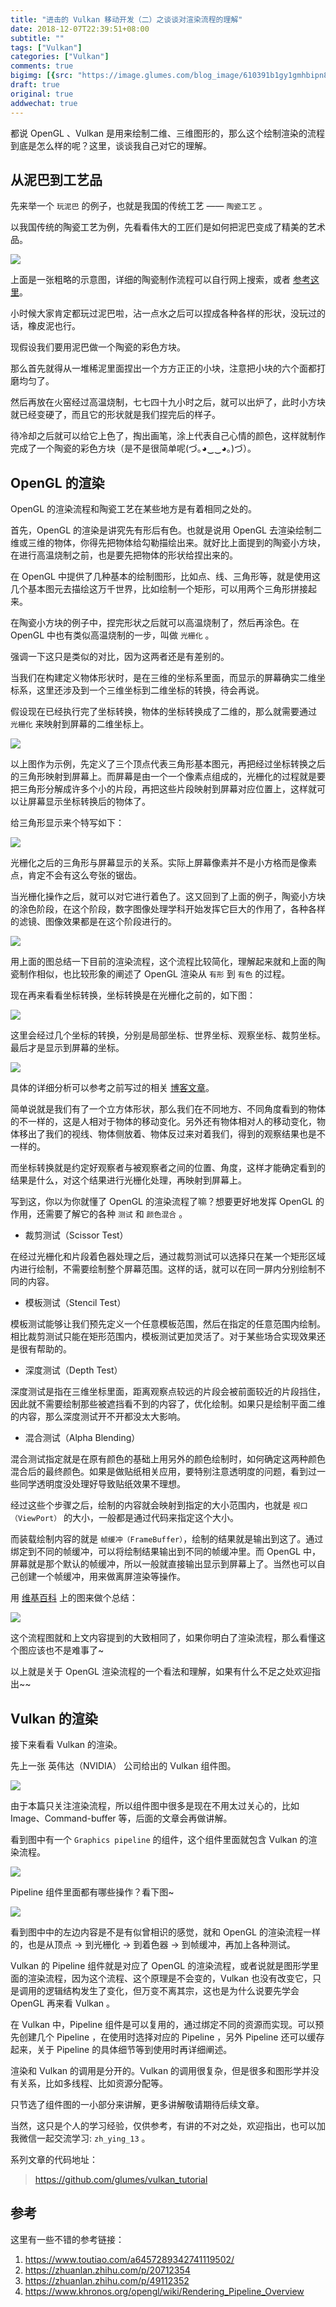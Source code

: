 ```yaml
---
title: "进击的 Vulkan 移动开发（二）之谈谈对渲染流程的理解"
date: 2018-12-07T22:39:51+08:00
subtitle: ""
tags: ["Vulkan"]
categories: ["Vulkan"]
comments: true
bigimg: [{src: "https://image.glumes.com/blog_image/610391b1gy1gmhbipn8w5j208x0sgtk7.jpg", desc: ""}]
draft: true
original: true
addwechat: true
---
```

都说 OpenGL 、Vulkan 是用来绘制二维、三维图形的，那么这个绘制渲染的流程到底是怎么样的呢？这里，谈谈我自己对它的理解。

<!--more-->

## 从泥巴到工艺品

先来举一个 `玩泥巴` 的例子，也就是我国的传统工艺 —— `陶瓷工艺` 。

以我国传统的陶瓷工艺为例，先看看伟大的工匠们是如何把泥巴变成了精美的艺术品。

![](https://image.glumes.com/images/2019/04/27/bc32fd77gy1fx7nt75c4qj222k0i8hdt.jpg)

上面是一张粗略的示意图，详细的陶瓷制作流程可以自行网上搜索，或者 [参考这里](https://www.toutiao.com/a6457289342741119502/)。

小时候大家肯定都玩过泥巴啦，沾一点水之后可以捏成各种各样的形状，没玩过的话，橡皮泥也行。

现假设我们要用泥巴做一个陶瓷的彩色方块。

那么首先就得从一堆稀泥里面捏出一个方方正正的小块，注意把小块的六个面都打磨均匀了。

然后再放在火窑经过高温烧制，七七四十九小时之后，就可以出炉了，此时小方块就已经变硬了，而且它的形状就是我们捏完后的样子。

待冷却之后就可以给它上色了，掏出画笔，涂上代表自己心情的颜色，这样就制作完成了一个陶瓷的彩色方块（是不是很简单呢(づ｡◕‿‿◕｡)づ）。


## OpenGL 的渲染

OpenGL 的渲染流程和陶瓷工艺在某些地方是有着相同之处的。

首先，OpenGL 的渲染是讲究先有形后有色。也就是说用 OpenGL 去渲染绘制二维或三维的物体，你得先把物体给勾勒描绘出来。就好比上面提到的陶瓷小方块，在进行高温烧制之前，也是要先把物体的形状给捏出来的。

在 OpenGL 中提供了几种基本的绘制图形，比如点、线、三角形等，就是使用这几个基本图元去描绘这万千世界，比如绘制一个矩形，可以用两个三角形拼接起来。

在陶瓷小方块的例子中，捏完形状之后就可以高温烧制了，然后再涂色。在 OpenGL 中也有类似高温烧制的一步，叫做 `光栅化` 。

强调一下这只是类似的对比，因为这两者还是有差别的。

当我们在构建定义物体形状时，是在三维的坐标系里面，而显示的屏幕确实二维坐标系，这里还涉及到一个三维坐标到二维坐标的转换，待会再说。

假设现在已经执行完了坐标转换，物体的坐标转换成了二维的，那么就需要通过 `光栅化` 来映射到屏幕的二维坐标上。

![](https://image.glumes.com/images/2019/04/27/bc32fd77gy1fx7or6vctjj20hg09z3yv.jpg)


以上图作为示例，先定义了三个顶点代表三角形基本图元，再把经过坐标转换之后的三角形映射到屏幕上。而屏幕是由一个一个像素点组成的，光栅化的过程就是要把三角形分解成许多个小的片段，再把这些片段映射到屏幕对应位置上，这样就可以让屏幕显示坐标转换后的物体了。

给三角形显示来个特写如下：

![](https://image.glumes.com/images/2019/04/27/bc32fd77gy1fx7tn3qte2j2060056q2w.jpg)

光栅化之后的三角形与屏幕显示的关系。实际上屏幕像素并不是小方格而是像素点，肯定不会有这么夸张的锯齿。

当光栅化操作之后，就可以对它进行着色了。这又回到了上面的例子，陶瓷小方块的涂色阶段，在这个阶段，数字图像处理学科开始发挥它巨大的作用了，各种各样的滤镜、图像效果都是在这个阶段进行的。

![](https://image.glumes.com/images/2019/04/27/bc32fd77gy1fx7twah2rwj20nh06nn1c.jpg)

用上面的图总结一下目前的渲染流程，这个流程比较简化，理解起来就和上面的陶瓷制作相似，也比较形象的阐述了 OpenGL 渲染从 `有形` 到 `有色` 的过程。

现在再来看看坐标转换，坐标转换是在光栅化之前的，如下图：

![](https://image.glumes.com/images/2019/04/27/bc32fd77gy1fx7uicbuccj20qg0c2n3l.jpg)

这里会经过几个坐标的转换，分别是局部坐标、世界坐标、观察坐标、裁剪坐标。最后才是显示到屏幕的坐标。

![](https://image.glumes.com/images/2019/04/27/bc32fd77gy1fx7uw2xzydj20m80aydgo.jpg)


具体的详细分析可以参考之前写过的相关 [博客文章](https://glumes.com/post/opengl/opengl-tutorial-coordinate-system/)。

简单说就是我们有了一个立方体形状，那么我们在不同地方、不同角度看到的物体的不一样的，这是人相对于物体的移动变化。另外还有物体相对人的移动变化，物体移出了我们的视线、物体侧放着、物体反过来对着我们，得到的观察结果也是不一样的。

而坐标转换就是约定好观察者与被观察者之间的位置、角度，这样才能确定看到的结果是什么，对这个结果进行光栅化处理，再映射到屏幕上。

写到这，你以为你就懂了 OpenGL 的渲染流程了嘛？想要更好地发挥 OpenGL 的作用，还需要了解它的各种 `测试` 和 `颜色混合` 。

*	裁剪测试（Scissor Test）

在经过光栅化和片段着色器处理之后，通过裁剪测试可以选择只在某一个矩形区域内进行绘制，不需要绘制整个屏幕范围。这样的话，就可以在同一屏内分别绘制不同的内容。

*	模板测试（Stencil Test）

模板测试能够让我们预先定义一个任意模板范围，然后在指定的任意范围内绘制。相比裁剪测试只能在矩形范围内，模板测试更加灵活了。对于某些场合实现效果还是很有帮助的。

*	深度测试（Depth Test）

深度测试是指在三维坐标里面，距离观察点较远的片段会被前面较近的片段挡住，因此就不需要绘制那些被遮挡看不到的内容了，优化绘制。如果只是绘制平面二维的内容，那么深度测试开不开都没太大影响。

*	混合测试（Alpha Blending）

混合测试指定就是在原有颜色的基础上用另外的颜色绘制时，如何确定这两种颜色混合后的最终颜色。如果是做贴纸相关应用，要特别注意透明度的问题，看到过一些同学透明度没处理好导致贴纸效果不理想。


经过这些个步骤之后，绘制的内容就会映射到指定的大小范围内，也就是 `视口（ViewPort）` 的大小，一般都是通过代码来指定这个大小。

而装载绘制内容的就是 `帧缓冲（FrameBuffer）`，绘制的结果就是输出到这了。通过绑定到不同的帧缓冲，可以将绘制结果输出到不同的帧缓冲里。而 OpenGL 中，屏幕就是那个默认的帧缓冲，所以一般就直接输出显示到屏幕上了。当然也可以自己创建一个帧缓冲，用来做离屏渲染等操作。

用 [维基百科](https://www.khronos.org/opengl/wiki/Rendering_Pipeline_Overview) 上的图来做个总结：

![](https://image.glumes.com/images/2019/04/27/bc32fd77ly1fx8181dkhaj207j0gqdgq.jpg)

这个流程图就和上文内容提到的大致相同了，如果你明白了渲染流程，那么看懂这个图应该也不是难事了~

以上就是关于 OpenGL 渲染流程的一个看法和理解，如果有什么不足之处欢迎指出~~

## Vulkan 的渲染

接下来看看 Vulkan 的渲染。

先上一张 英伟达（NVIDIA） 公司给出的 Vulkan 组件图。

![](https://image.glumes.com/images/2019/04/27/bc32fd77gy1fx80mwln17j21to110woq.jpg)


由于本篇只关注渲染流程，所以组件图中很多是现在不用太过关心的，比如 Image、Command-buffer 等，后面的文章会再做讲解。

看到图中有一个 `Graphics pipeline` 的组件，这个组件里面就包含 Vulkan 的渲染流程。

![](https://image.glumes.com/images/2019/04/27/bc32fd77gy1fx80qkqyanj21ts10qqdc.jpg)


Pipeline 组件里面都有哪些操作？看下图~

![](https://image.glumes.com/images/2019/04/27/bc32fd77gy1fx80vj91g4j20vn0ojtft.jpg)

看到图中中的左边内容是不是有似曾相识的感觉，就和 OpenGL 的渲染流程一样的，也是从顶点 -> 到光栅化 -> 到着色器 -> 到帧缓冲，再加上各种测试。

Vulkan 的 Pipeline 组件就是对应了 OpenGL 的渲染流程，或者说就是图形学里面的渲染流程，因为这个流程、这个原理是不会变的，Vulkan 也没有改变它，只是调用的逻辑结构发生了变化，但万变不离其宗，这也是为什么说要先学会 OpenGL 再来看 Vulkan 。

在 Vulkan 中，Pipeline 组件是可以复用的，通过绑定不同的资源而实现。可以预先创建几个 Pipeline ，在使用时选择对应的 Pipeline ，另外 Pipeline 还可以缓存起来，关于 Pipeline 的具体细节等到使用时再详细阐述。

渲染和 Vulkan 的调用是分开的。Vulkan 的调用很复杂，但是很多和图形学并没有关系，比如多线程、比如资源分配等。

只节选了组件图的一小部分来讲解，更多讲解敬请期待后续文章。

当然，这只是个人的学习经验，仅供参考，有讲的不对之处，欢迎指出，也可以加我微信一起交流学习: `zh_ying_13` 。

系列文章的代码地址：

> https://github.com/glumes/vulkan_tutorial


## 参考

这里有一些不错的参考链接：

1.  https://www.toutiao.com/a6457289342741119502/
2.  https://zhuanlan.zhihu.com/p/20712354
3.  https://zhuanlan.zhihu.com/p/49112352
4.  https://www.khronos.org/opengl/wiki/Rendering_Pipeline_Overview

